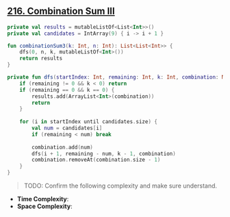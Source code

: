 ## [216. Combination Sum III](https://leetcode.com/problems/combination-sum-iii/)

```kotlin
private val results = mutableListOf<List<Int>>()
private val candidates = IntArray(9) { i -> i + 1 }

fun combinationSum3(k: Int, n: Int): List<List<Int>> {
    dfs(0, n, k, mutableListOf<Int>())
    return results        
}

private fun dfs(startIndex: Int, remaining: Int, k: Int, combination: MutableList<Int>) {
    if (remaining != 0 && k < 0) return
    if (remaining == 0 && k == 0) {
        results.add(ArrayList<Int>(combination))
        return
    }
    
    for (i in startIndex until candidates.size) {
        val num = candidates[i]
        if (remaining < num) break
        
        combination.add(num)
        dfs(i + 1, remaining - num, k - 1, combination)
        combination.removeAt(combination.size - 1)
    }
}
```

> TODO: Confirm the following complexity and make sure understand.
* **Time Complexity**: 
* **Space Complexity**: 